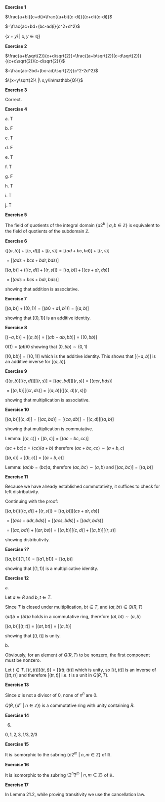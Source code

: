 **Exercise 1**

$\frac{a+bi}{c+di}=\frac{(a+bi)(c-di)}{(c+di)(c-di)}$

$=\frac{ac+bd+(bc-ad)i}{c^2+d^2}$

$\{x+yi\ |\ x,y\in\mathbb{Q}\}$



**Exercise 2**

$\frac{a+b\sqrt{2}}{c+d\sqrt{2}}=\frac{(a+b\sqrt{2})(c-d\sqrt{2})}{(c+d\sqrt{2})(c-d\sqrt{2})}$

$=\frac{ac-2bd+(bc-ad)\sqrt{2}}{c^2-2d^2}$

$\{x+y\sqrt{2}\ |\ x,y\in\mathbb{Q}\}$



**Exercise 3**

Correct.



**Exercise 4**

a. T

b. F

c. T

d. F

e. T

f. T

g. F

h. T

i. T

j. T



**Exercise 5**

The field of quotients of the integral domain $\{a2^b\ |\ a,b\in\mathbb{Z}\}$  is equivalent to the field of quotients of the subdomain $\mathbb{Z}$.



**Exercise 6**

$([(a,b)]+[(c,d)])+[(r,s)]=[(ad+bc,bd)]+[(r,s)]$

$=[(ads+bcs+bdr,bds)]$

$[(a,b)]+([(c,d)]+[(r,s)])=[(a,b)]+[(cs+dr,ds)]$

$=[(ads+bcs+bdr,bds)]$

showing that addition is associative.



**Exercise 7**

$[(a,b)]+[(0,1)]=[(b0+a1,b1)]=[(a,b)]$

showing that $[(0,1)]$ is an additive identity.



**Exercise 8**

$[(-a,b)]+[(a,b)]=[(ab-ab,bb)]=[(0,bb)]$

$0(1)=(bb)0$ showing that $(0,bb)\sim(0,1)$

$[(0,bb)]=[(0,1)]$ which is the additive identity. This shows that $[(-a,b)]$ is an additive inverse for $[(a,b)]$.



**Exercise 9**

$([(a,b)][(c,d)])[(r,s)]=[(ac,bd)][(r,s)]=[(acr,bds)]$

$=[(a,b)][(cr,ds)]=[(a,b)]([(c,d)(r,s)])$

showing that multiplication is associative.



**Exercise 10**

$[(a,b)][(c,d)]=[(ac,bd)]=[(ca,db)]=[(c,d)][(a,b)]$

showing that multiplication is commutative.



Lemma: $[(a,c)]+[(b,c)]=[(ac+bc,cc)]$

$(ac+bc)c=(cc)(a+b)$ therefore $(ac+bc,cc)\sim(a+b,c)$

$[(a,c)]+[(b,c)]=[(a+b,c)]$



Lemma: $(ac)b=(bc)a$, therefore $(ac,bc)\sim(a,b)$ and $[(ac,bc)]=[(a,b)]$



**Exercise 11**

Because we have already established commutativity, it suffices to check for left distributivity.

Continuing with the proof:

$[(a,b)]([(c,d)]+[(r,s)])=[(a,b)][(cs+dr,ds)]$

$=[(acs+adr,bds)]=[(acs,bds)]+[(adr,bds)]$

$=[(ac,bd)]+[(ar,bs)]=[(a,b)][(c,d)]+[(a,b)][(r,s)]$

showing distributivity.



**Exercise ??**

$[(a,b)][(1,1)]=[(a1,b1)]=[(a,b)]$

showing that $[(1,1)]$ is a multiplicative identity.



**Exercise 12**

a.

Let $a\in R$ and $b,t\in T$.

Since $T$ is closed under multiplication, $bt\in T$, and $(at,bt)\in Q(R,T)$

$(at)b=(bt)a$ holds in a commutative ring, therefore $(at,bt)\sim(a,b)$

$[(a,b)][(t,t)]=[(at,bt)]=[(a,b)]$

showing that $[(t,t)]$ is unity.

b.

Obviously, for an element of $Q(R,T)$ to be nonzero, the first component must be nonzero.

Let $t\in T$. $[(t,tt)][(tt,t)]=[(ttt,ttt)]$ which is unity, so $[(t,tt)]$ is an inverse of $[(tt,t)]$ and therefore $[(tt,t)]$ i.e. $t$ is a unit in $Q(R,T)$.



**Exercise 13**

Since $a$ is not a divisor of 0, none of $a^n$ are 0.

$Q(R, \{a^n\ |\ n\in\mathbb{Z}\})$ is a commutative ring with unity containing $R$.



**Exercise 14**

6.

$0, 1, 2, 3, 1/3, 2/3$



**Exercise 15**

It is isomorphic to the subring $\{n2^m\ |\ n,m\in\mathbb{Z}\}$ of $\mathbb{R}$.



**Exercise 16**

It is isomorphic to the subring $\{2^n3^m\ |\ n,m\in\mathbb{Z}\}$ of $\mathbb{R}$.



**Exercise 17**

In Lemma 21.2, while proving transitivity we use the cancellation law.
